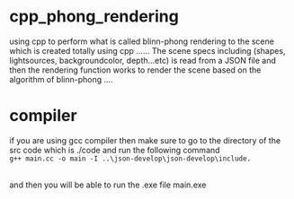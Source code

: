 # cpp_phong_rendering
using cpp to perform what is called blinn-phong rendering to the scene which is created totally using cpp ...... The scene specs including (shapes, lightsources, backgroundcolor, depth...etc) is read from a JSON file and then the rendering function works to render the scene based on the algorithm of blinn-phong .... 

# compiler 
if you are using gcc compiler then make sure to go to the directory of the src code which is ./code and run the following command
<br> ` g++ main.cc -o main -I ..\json-develop\json-develop\include. `

<br> and then you will be able to run the .exe file main.exe

